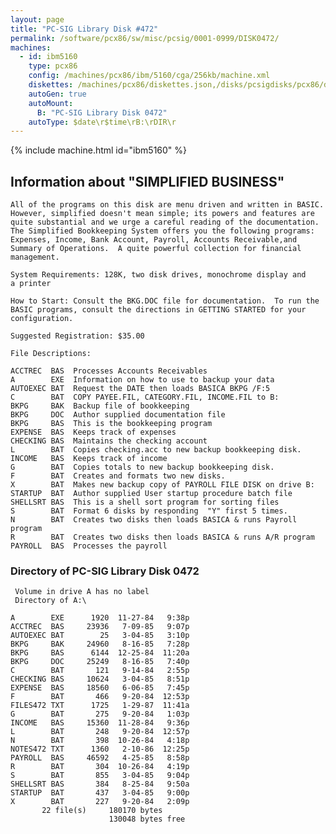 ```yaml
---
layout: page
title: "PC-SIG Library Disk #472"
permalink: /software/pcx86/sw/misc/pcsig/0001-0999/DISK0472/
machines:
  - id: ibm5160
    type: pcx86
    config: /machines/pcx86/ibm/5160/cga/256kb/machine.xml
    diskettes: /machines/pcx86/diskettes.json,/disks/pcsigdisks/pcx86/diskettes.json
    autoGen: true
    autoMount:
      B: "PC-SIG Library Disk 0472"
    autoType: $date\r$time\rB:\rDIR\r
---
```


{% include machine.html id="ibm5160" %}

## Information about "SIMPLIFIED BUSINESS"

    All of the programs on this disk are menu driven and written in BASIC.
    However, simplified doesn't mean simple; its powers and features are
    quite substantial and we urge a careful reading of the documentation.
    The Simplified Bookkeeping System offers you the following programs:
    Expenses, Income, Bank Account, Payroll, Accounts Receivable,and
    Summary of Operations.  A quite powerful collection for financial
    management.
    
    System Requirements: 128K, two disk drives, monochrome display and
    a printer
    
    How to Start: Consult the BKG.DOC file for documentation.  To run the
    BASIC programs, consult the directions in GETTING STARTED for your
    configuration.
    
    Suggested Registration: $35.00
    
    File Descriptions:
    
    ACCTREC  BAS  Processes Accounts Receivables
    A        EXE  Information on how to use to backup your data
    AUTOEXEC BAT  Request the DATE then loads BASICA BKPG /F:5
    C        BAT  COPY PAYEE.FIL, CATEGORY.FIL, INCOME.FIL to B:
    BKPG     BAK  Backup file of bookkeeping
    BKPG     DOC  Author supplied documentation file
    BKPG     BAS  This is the bookkeeping program
    EXPENSE  BAS  Keeps track of expenses
    CHECKING BAS  Maintains the checking account
    L        BAT  Copies checking.acc to new backup bookkeeping disk.
    INCOME   BAS  Keeps track of income
    G        BAT  Copies totals to new backup bookkeeping disk.
    F        BAT  Creates and formats two new disks.
    X        BAT  Makes new backup copy of PAYROLL FILE DISK on drive B:
    STARTUP  BAT  Author supplied User startup procedure batch file
    SHELLSRT BAS  This is a shell sort program for sorting files
    S        BAT  Format 6 disks by responding  "Y" first 5 times.
    N        BAT  Creates two disks then loads BASICA & runs Payroll program
    R        BAT  Creates two disks then loads BASICA & runs A/R program
    PAYROLL  BAS  Processes the payroll

### Directory of PC-SIG Library Disk 0472

     Volume in drive A has no label
     Directory of A:\

    A        EXE      1920  11-27-84   9:38p
    ACCTREC  BAS     23936   7-09-85   9:07p
    AUTOEXEC BAT        25   3-04-85   3:10p
    BKPG     BAK     24960   8-16-85   7:28p
    BKPG     BAS      6144  12-25-84  11:20a
    BKPG     DOC     25249   8-16-85   7:40p
    C        BAT       121   9-14-84   2:55p
    CHECKING BAS     10624   3-04-85   8:51p
    EXPENSE  BAS     18560   6-06-85   7:45p
    F        BAT       466   9-20-84  12:53p
    FILES472 TXT      1725   1-29-87  11:41a
    G        BAT       275   9-20-84   1:03p
    INCOME   BAS     15360  11-28-84   9:36p
    L        BAT       248   9-20-84  12:57p
    N        BAT       398  10-26-84   4:18p
    NOTES472 TXT      1360   2-10-86  12:25p
    PAYROLL  BAS     46592   4-25-85   8:58p
    R        BAT       304  10-26-84   4:19p
    S        BAT       855   3-04-85   9:04p
    SHELLSRT BAS       384   8-25-84   9:50a
    STARTUP  BAT       437   3-04-85   9:00p
    X        BAT       227   9-20-84   2:09p
           22 file(s)     180170 bytes
                          130048 bytes free
